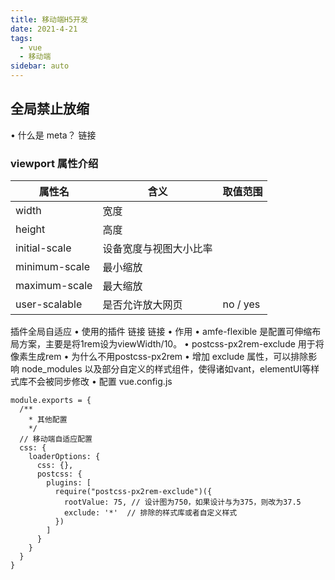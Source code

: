 ```yaml
---
title: 移动端H5开发
date: 2021-4-21
tags:
  - vue
  - 移动端
sidebar: auto
---
```


## 全局禁止放缩
  <meta name="viewport"
    content="width=device-width, initial-scale=1, maximum-scale=1, minimum-scale=1, user-scalable=no">

• 什么是 meta？
链接

### viewport 属性介绍

| 属性名 |含义 |取值范围|
| --- |--- |---|
| width |宽度||
| height |高度  ||
| initial-scale |设备宽度与视图大小比率  ||
| minimum-scale |最小缩放  ||
| maximum-scale |最大缩放  ||
| user-scalable |是否允许放大网页  |no / yes|

插件全局自适应
• 使用的插件
链接
链接
• 作用
• amfe-flexible  是配置可伸缩布局方案，主要是将1rem设为viewWidth/10。
• postcss-px2rem-exclude  用于将像素生成rem
• 为什么不用postcss-px2rem
• 增加 exclude 属性，可以排除影响 node_modules 以及部分自定义的样式组件，使得诸如vant，elementUI等样式库不会被同步修改
• 配置 vue.config.js
```
module.exports = {
  /** 
    * 其他配置
    */
  // 移动端自适应配置
  css: {
    loaderOptions: {
      css: {},
      postcss: {
        plugins: [
          require("postcss-px2rem-exclude")({
            rootValue: 75, // 设计图为750，如果设计与为375，则改为37.5
            exclude: '*'  // 排除的样式库或者自定义样式
          })
        ]
      }
    }
  }
}
```
